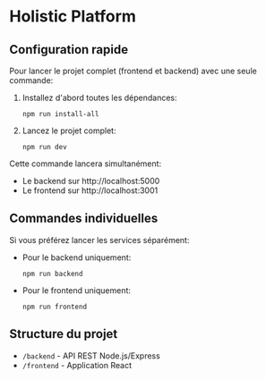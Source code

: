 # Holistic Platform

## Configuration rapide

Pour lancer le projet complet (frontend et backend) avec une seule commande:

1. Installez d'abord toutes les dépendances:
   ```
   npm run install-all
   ```

2. Lancez le projet complet:
   ```
   npm run dev
   ```

Cette commande lancera simultanément:
- Le backend sur http://localhost:5000
- Le frontend sur http://localhost:3001

## Commandes individuelles

Si vous préférez lancer les services séparément:

- Pour le backend uniquement:
  ```
  npm run backend
  ```

- Pour le frontend uniquement:
  ```
  npm run frontend
  ```

## Structure du projet

- `/backend` - API REST Node.js/Express
- `/frontend` - Application React 